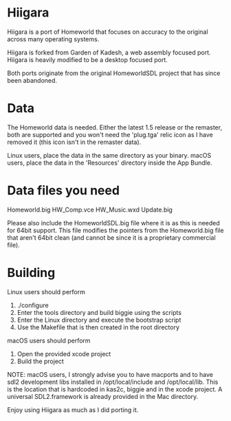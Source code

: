 # Hiigara
Hiigara is a port of Homeworld that focuses on accuracy to the original across many operating systems.

Hiigara is forked from Garden of Kadesh, a web assembly focused port.  Hiigara is heavily modified to be a desktop focused port.

Both ports originate from the original HomeworldSDL project that has since been abandoned.

# Data

The Homeworld data is needed.  Either the latest 1.5 release or the remaster, both are supported and you won't need the 'plug.tga' relic icon as I have removed it (this icon isn't in the remaster data).

Linux users, place the data in the same directory as your binary.
macOS users, place the data in the 'Resources' directory inside the App Bundle.

# Data files you need

Homeworld.big
HW_Comp.vce
HW_Music.wxd
Update.big

Please also include the HomeworldSDL.big file where it is as this is needed for 64bit support.
This file modifies the pointers from the Homeworld.big file that aren't 64bit clean (and cannot be since it is a proprietary commercial file).

# Building

Linux users should perform

1. ./configure
2. Enter the tools directory and build biggie using the scripts
3. Enter the Linux directory and execute the bootstrap script
4. Use the Makefile that is then created in the root directory

macOS users should perform

1. Open the provided xcode project
2. Build the project

NOTE: macOS users, I strongly advise you to have macports and to have sdl2 development libs installed in /opt/local/include and /opt/local/lib.  This is the location that is hardcoded in kas2c, biggie and in the xcode project.  A universal SDL2.framework is already provided in the Mac directory.

Enjoy using Hiigara as much as I did porting it.